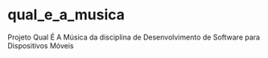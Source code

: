qual_e_a_musica
===============

Projeto Qual É A Música da disciplina de Desenvolvimento de Software para Dispositivos Móveis 